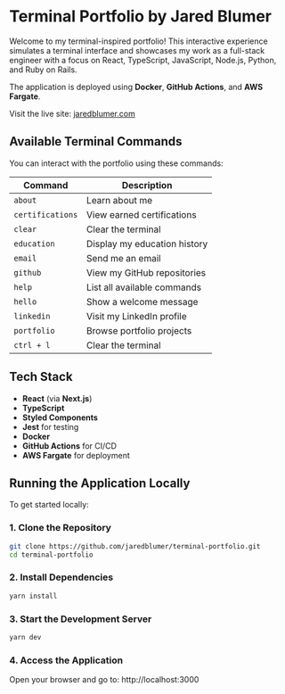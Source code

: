 # Terminal Portfolio by Jared Blumer

Welcome to my terminal-inspired portfolio! This interactive experience simulates a terminal interface and showcases my work as a full-stack engineer with a focus on React, TypeScript, JavaScript, Node.js, Python, and Ruby on Rails.

The application is deployed using **Docker**, **GitHub Actions**, and **AWS Fargate**.

Visit the live site: [jaredblumer.com](https://jaredblumer.com/)

## Available Terminal Commands

You can interact with the portfolio using these commands:

| Command           | Description                         |
|-------------------|-------------------------------------|
| `about`           | Learn about me                      |
| `certifications`  | View earned certifications          |
| `clear`           | Clear the terminal                  |
| `education`       | Display my education history        |
| `email`           | Send me an email                    |
| `github`          | View my GitHub repositories         |
| `help`            | List all available commands         |
| `hello`           | Show a welcome message              |
| `linkedin`        | Visit my LinkedIn profile           |
| `portfolio`       | Browse portfolio projects           |
| `ctrl + l`        | Clear the terminal                  |

## Tech Stack

- **React** (via **Next.js**)
- **TypeScript**
- **Styled Components**
- **Jest** for testing
- **Docker**
- **GitHub Actions** for CI/CD
- **AWS Fargate** for deployment

## Running the Application Locally

To get started locally:

### 1. Clone the Repository

```bash
git clone https://github.com/jaredblumer/terminal-portfolio.git
cd terminal-portfolio
```

### 2. Install Dependencies

```bash
yarn install
```

### 3. Start the Development Server

```bash
yarn dev
```

### 4. Access the Application

Open your browser and go to: http://localhost:3000
